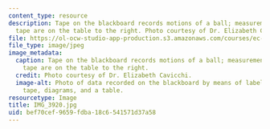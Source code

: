 ```yaml
---
content_type: resource
description: Tape on the blackboard records motions of a ball; measurements from the
  tape are on the table to the right. Photo courtesy of Dr. Elizabeth Cavicchi.
file: https://ol-ocw-studio-app-production.s3.amazonaws.com/courses/ec-050-recreate-experiments-from-history-inform-the-future-from-the-past-galileo-january-iap-2010/bef70cef9659fdba18c6541571d37a58_IMG_3920.jpg
file_type: image/jpeg
image_metadata:
  caption: Tape on the blackboard records motions of a ball; measurements from the
    tape are on the table to the right.
  credit: Photo courtesy of Dr. Elizabeth Cavicchi.
  image-alt: Photo of data recorded on the blackboard by means of labeled masking
    tape, diagrams, and a table.
resourcetype: Image
title: IMG_3920.jpg
uid: bef70cef-9659-fdba-18c6-541571d37a58
---
```

